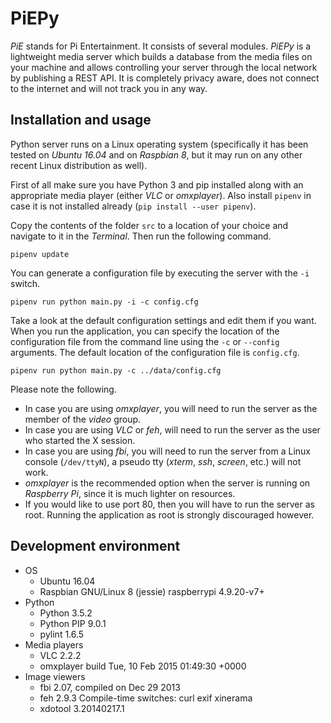 # PiEPy

_PiE_ stands for Pi Entertainment. It consists of several modules. _PiEPy_ is a lightweight media server which builds a database from the media files on your machine and allows controlling your server through the local network by publishing a REST API. It is completely privacy aware, does not connect to the internet and will not track you in any way.

## Installation and usage

Python server runs on a Linux operating system (specifically it has been tested on _Ubuntu 16.04_ and on _Raspbian 8_, but it may run on any other recent Linux distribution as well).

First of all make sure you have Python 3 and pip installed along with an appropriate media player (either _VLC_ or _omxplayer_). Also install `pipenv` in case it is not installed already (`pip install --user pipenv`).

Copy the contents of the folder `src` to a location of your choice and navigate to it in the _Terminal_. Then run the following command.

    pipenv update

You can generate a configuration file by executing the server with the `-i` switch.

    pipenv run python main.py -i -c config.cfg

Take a look at the default configuration settings and edit them if you want. When you run the application, you can specify the location of the configuration file from the command line using the `-c` or `--config` arguments. The default location of the configuration file is `config.cfg`.

    pipenv run python main.py -c ../data/config.cfg

Please note the following.

  * In case you are using _omxplayer_, you will need to run the server as the member of the _video_ group.
  * In case you are using _VLC_ or _feh_, will need to run the server as the user who started the X session.
  * In case you are using _fbi_, you will need to run the server from a Linux console (`/dev/ttyN`), a pseudo tty (_xterm_, _ssh_, _screen_, etc.) will not work.
  * _omxplayer_ is the recommended option when the server is running on _Raspberry Pi_, since it is much lighter on resources.
  * If you would like to use port 80, then you will have to run the server as root. Running the application as root is strongly discouraged however.

## Development environment

  * OS
    * Ubuntu 16.04
    * Raspbian GNU/Linux 8 (jessie) raspberrypi 4.9.20-v7+
  * Python
    * Python 3.5.2
    * Python PIP 9.0.1
    * pylint 1.6.5
  * Media players
    * VLC 2.2.2
    * omxplayer build Tue, 10 Feb 2015 01:49:30 +0000
  * Image viewers
    * fbi 2.07, compiled on Dec 29 2013
    * feh 2.9.3 Compile-time switches: curl exif xinerama
    * xdotool 3.20140217.1
